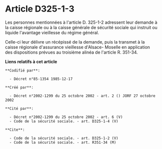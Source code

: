 # Article D325-1-3

Les personnes mentionnées à l'article D. 325-1-2 adressent leur demande à la caisse régionale ou à la caisse générale de
sécurité sociale qui instruit ou liquide l'avantage vieillesse du régime général.

Celle-ci leur délivre un récépissé de la demande, puis la transmet à la caisse régionale d'assurance vieillesse d'Alsace-
Moselle en application des dispositions prévues au troisième alinéa de l'article R. 351-34.

**Liens relatifs à cet article**

	**Codifié par**:

	  - Décret n°85-1354 1985-12-17

	**Créé par**:

	  - Décret n°2002-1299 du 25 octobre 2002 - art. 2 () JORF 27 octobre 2002

	**Cité par**:

	  - Décret n°2002-1299 du 25 octobre 2002 - art. 6 (V)
	  - Code de la sécurité sociale. - art. D325-1-4 (V)

	**Cite**:

	  - Code de la sécurité sociale. - art. D325-1-2 (V)
	  - Code de la sécurité sociale. - art. R351-34 (M)
